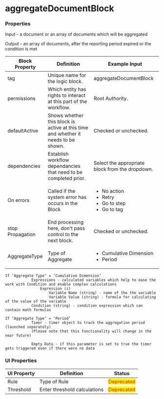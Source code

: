 # aggregateDocumentBlock

### Properties

Input - a document or an array of documents which will be aggregated&#x20;

Output - an array of documents, after the reporting period expired or the condition is met

| Block Property   | Definition                                                                        | Example Input                                                                         |
| ---------------- | --------------------------------------------------------------------------------- | ------------------------------------------------------------------------------------- |
| tag              | Unique name for the logic block.                                                  | aggregateDocumentBlock                                                                |
| permissions      | Which entity has rights to interact at this part of the workflow.                 | Root Authority.                                                                       |
| defaultActive    | Shows whether this block is active at this time and whether it needs to be shown. | Checked or unchecked.                                                                 |
| dependencies     | Establish workflow dependancies that need to be completed prior.                  | Select the appropriate block from the dropdown.                                       |
| On errors        | Called if the system error has occurs in the Block                                | <p></p><ul><li>No action</li><li>Retry</li><li>Go to step</li><li>Go to tag</li></ul> |
| stop Propagation | End processing here, don't pass control to the next block.                        | Checked or unchecked.                                                                 |
| AggregateType    | Type of Aggregate                                                                 | <p></p><ul><li>Cumulative Dimension</li><li> Period</li></ul>                         |

```
If ‘Aggregate Type’ = ‘Cumulative Dimension’
			Expressions - calculated variables which help to ease the work with Condition and enable complex calculations
				Expression (i)
					Variable Name (string) - name of the the variable
					Variable Value (string) - formula for calculating of the value of the variable
			Condition (string) - condition expression which can contain math formulas
		
If ‘Aggregate Type’ = ‘Period’
			Timer - timer object to track the aggregation period (launched separately)
			(Please note that this functionality will change in the near future)

			Empty Data - if this parameter is set to true the timer gets triggered even if there were no data
```

### UI Properties

| UI Property | Definition                   | Status                                     |
| ----------- | ---------------------------- | ------------------------------------------ |
| Rule        | Type of Rule                 | <mark style="color:red;">Deprecated</mark> |
| Threshold   | Enter threshold calculations | <mark style="color:red;">Deprecated</mark> |
